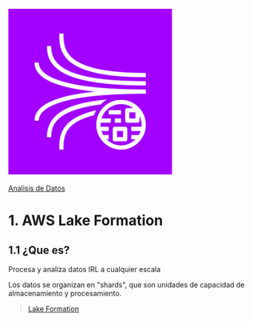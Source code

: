 ![Amazon Kinesis](../00_assets/Analisis%20de%20Datos/kinesis-logo.png)

[Analisis de Datos](../08-Analisis_de_Datos/)

# 1. AWS Lake Formation 

## 1.1 ¿Que es?

Procesa y analiza datos IRL a cualquier escala

Los datos se organizan en "shards", que son unidades de capacidad de almacenamiento y procesamiento.

>[Lake Formation](./lakeFormation.md)